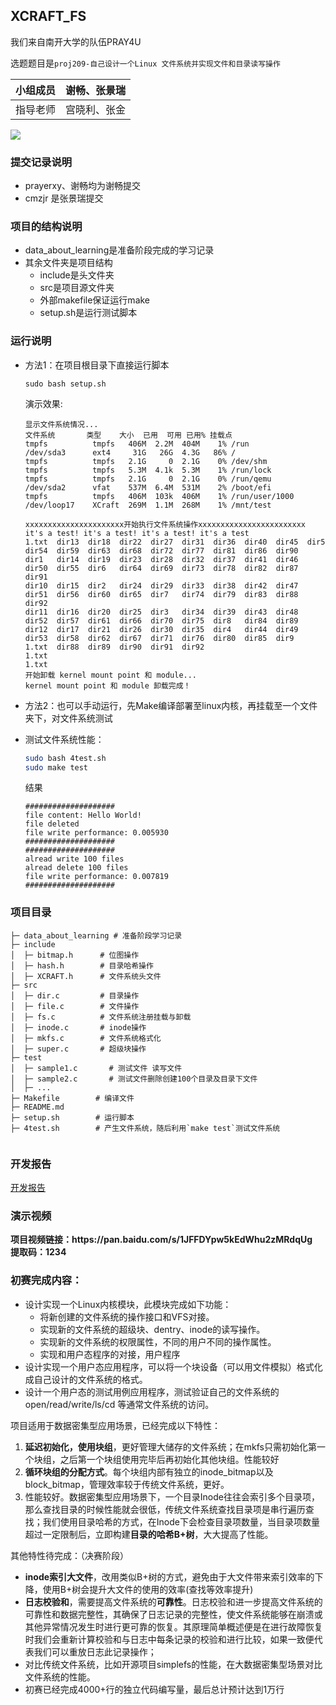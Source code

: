 ## XCRAFT_FS

我们来自南开大学的队伍PRAY4U

选题题目是`proj209-自己设计一个Linux 文件系统并实现文件和目录读写操作`

| 小组成员 | 谢畅、张景瑞 |
| -------- | ------------ |
| 指导老师 | 宫晓利、张金 |

![](./show.gif)

### 提交记录说明

- prayerxy、谢畅均为谢畅提交
- cmzjr 是张景瑞提交

### 项目的结构说明

- data_about_learning是准备阶段完成的学习记录
- 其余文件夹是项目结构
  - include是头文件夹
  - src是项目源文件夹
  - 外部makefile保证运行make
  - setup.sh是运行测试脚本

### 运行说明

- 方法1：在项目根目录下直接运行脚本

  ```
  sudo bash setup.sh
  
  ```

  演示效果:

  ```
  显示文件系统情况...
  文件系统       类型    大小  已用  可用 已用% 挂载点
  tmpfs          tmpfs   406M  2.2M  404M    1% /run
  /dev/sda3      ext4     31G   26G  4.3G   86% /
  tmpfs          tmpfs   2.1G     0  2.1G    0% /dev/shm
  tmpfs          tmpfs   5.3M  4.1k  5.3M    1% /run/lock
  tmpfs          tmpfs   2.1G     0  2.1G    0% /run/qemu
  /dev/sda2      vfat    537M  6.4M  531M    2% /boot/efi
  tmpfs          tmpfs   406M  103k  406M    1% /run/user/1000
  /dev/loop17    XCraft  269M  1.1M  268M    1% /mnt/test
  
  xxxxxxxxxxxxxxxxxxxxxx开始执行文件系统操作xxxxxxxxxxxxxxxxxxxxxxxx
  it's a test! it's a test! it's a test! it's a test
  1.txt  dir13  dir18  dir22  dir27  dir31  dir36  dir40  dir45  dir5   dir54  dir59  dir63  dir68  dir72  dir77  dir81  dir86  dir90
  dir1   dir14  dir19  dir23  dir28  dir32  dir37  dir41  dir46  dir50  dir55  dir6   dir64  dir69  dir73  dir78  dir82  dir87  dir91
  dir10  dir15  dir2   dir24  dir29  dir33  dir38  dir42  dir47  dir51  dir56  dir60  dir65  dir7   dir74  dir79  dir83  dir88  dir92
  dir11  dir16  dir20  dir25  dir3   dir34  dir39  dir43  dir48  dir52  dir57  dir61  dir66  dir70  dir75  dir8   dir84  dir89
  dir12  dir17  dir21  dir26  dir30  dir35  dir4   dir44  dir49  dir53  dir58  dir62  dir67  dir71  dir76  dir80  dir85  dir9
  1.txt  dir88  dir89  dir90  dir91  dir92
  1.txt
  1.txt
  开始卸载 kernel mount point 和 module...
  kernel mount point 和 module 卸载完成！
  ```

  

- 方法2：也可以手动运行，先Make编译部署至linux内核，再挂载至一个文件夹下，对文件系统测试

- 测试文件系统性能：

  ```sh
  sudo bash 4test.sh
  sudo make test
  ```

  结果

  ```
  ####################
  file content: Hello World!
  file deleted
  file write performance: 0.005930
  ####################
  ####################
  alread write 100 files
  alread delete 100 files
  file write performance: 0.007819
  ####################
  ```

  


### 项目目录



```
├─ data_about_learning # 准备阶段学习记录
├─ include
│  ├─ bitmap.h      # 位图操作
│  ├─ hash.h        # 目录哈希操作
│  ├─ XCRAFT.h      # 文件系统头文件
├─ src
│  ├─ dir.c         # 目录操作
│  ├─ file.c        # 文件操作
│  ├─ fs.c          # 文件系统注册挂载与卸载
│  ├─ inode.c       # inode操作
│  ├─ mkfs.c        # 文件系统格式化
│  ├─ super.c       # 超级块操作
├─ test
│  ├─ sample1.c       # 测试文件 读写文件
│  ├─ sample2.c       # 测试文件删除创建100个目录及目录下文件
│  ├─ ...             
├─ Makefile        # 编译文件
├─ README.md
├─ setup.sh        # 运行脚本
├─ 4test.sh        # 产生文件系统，随后利用`make test`测试文件系统


```





### 开发报告

[开发报告](./XCRAFT开发文档.pdf)



### 演示视频

<div>
    <b>项目视频链接：https://pan.baidu.com/s/1JFFDYpw5kEdWhu2zMRdqUg</b><br>
    <b>提取码：1234</b><br>
</div>



### 初赛完成内容：

- 设计实现一个Linux内核模块，此模块完成如下功能：
  - 将新创建的文件系统的操作接口和VFS对接。
  - 实现新的文件系统的超级块、dentry、inode的读写操作。
  - 实现新的文件系统的权限属性，不同的用户不同的操作属性。
  - 实现和用户态程序的对接，用户程序
- 设计实现一个用户态应用程序，可以将一个块设备（可以用文件模拟）格式化成自己设计的文件系统的格式。
- 设计一个用户态的测试用例应用程序，测试验证自己的文件系统的open/read/write/ls/cd 等通常文件系统的访问。



项目适用于数据密集型应用场景，已经完成以下特性：

1. **延迟初始化，使用块组**，更好管理大储存的文件系统；在mkfs只需初始化第一个块组，之后第一个块组使用完毕后再初始化其他块组。性能较好
2. **循环块组的分配方式**。每个块组内部有独立的inode_bitmap以及block_bitmap，管理效率较于传统文件系统，更好。
3. 性能较好。数据密集型应用场景下，一个目录Inode往往会索引多个目录项，那么查找目录的时候性能就会很低，传统文件系统查找目录项是串行遍历查找；我们使用目录哈希的方式，在Inode下会检查目录项数量，当目录项数量超过一定限制后，立即构建**目录的哈希B+树**，大大提高了性能。







其他特性待完成：（决赛阶段）

- **inode索引大文件**，改用类似B+树的方式，避免由于大文件带来索引效率的下降，使用B+树会提升大文件的使用的效率(查找等效率提升)
- **日志校验和**，需要提高文件系统的**可靠性**。日志校验和进一步提高文件系统的可靠性和数据完整性，其确保了日志记录的完整性，使文件系统能够在崩溃或其他异常情况发生时进行更可靠的恢复。其原理简单概述便是在进行故障恢复时我们会重新计算校验和与日志中每条记录的校验和进行比较，如果一致便代表我们可以重放日志此记录操作；
- 对比传统文件系统，比如开源项目simplefs的性能，在大数据密集型场景对比文件系统的性能。
- 初赛已经完成4000+行的独立代码编写量，最后总计预计达到1万行